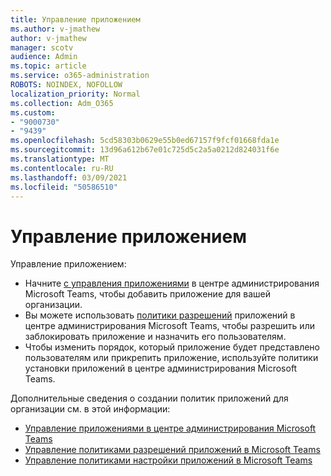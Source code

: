 ```yaml
---
title: Управление приложением
ms.author: v-jmathew
author: v-jmathew
manager: scotv
audience: Admin
ms.topic: article
ms.service: o365-administration
ROBOTS: NOINDEX, NOFOLLOW
localization_priority: Normal
ms.collection: Adm_O365
ms.custom:
- "9000730"
- "9439"
ms.openlocfilehash: 5cd58303b0629e55b0ed67157f9fcf01668fda1e
ms.sourcegitcommit: 13d96a612b67e01c725d5c2a5a0212d824031f6e
ms.translationtype: MT
ms.contentlocale: ru-RU
ms.lasthandoff: 03/09/2021
ms.locfileid: "50586510"
---
```

# <a name="how-to-manage-an-app"></a>Управление приложением

Управление приложением:

- Начните [с управления приложениями](https://admin.teams.microsoft.com/policies/manage-apps) в центре администрирования Microsoft Teams, чтобы добавить приложение для вашей организации.
- Вы можете использовать [политики разрешений](https://admin.teams.microsoft.com/policies/app-permission) приложений в центре администрирования Microsoft Teams, чтобы разрешить или заблокировать приложение и назначить его пользователям.
- Чтобы изменить порядок, который приложение будет представлено пользователям [](https://admin.teams.microsoft.com/policies/app-setup) или прикрепить приложение, используйте политики установки приложений в центре администрирования Microsoft Teams.

Дополнительные сведения о создании политик приложений для организации см. в этой информации:

- [Управление приложениями в центре администрирования Microsoft Teams](https://docs.microsoft.com/MicrosoftTeams/manage-apps)
- [Управление политиками разрешений приложений в Microsoft Teams](https://docs.microsoft.com/microsoftteams/teams-app-permission-policies)
- [Управление политиками настройки приложений в Microsoft Teams](https://docs.microsoft.com/microsoftteams/teams-app-setup-policies)
